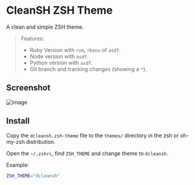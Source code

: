 # CleanSH ZSH Theme

A clean and simple ZSH theme.

> Features:
>
> - Ruby Version with `rvm`, `rbenv` of `asdf`.
> - Node version with `asdf`.
> - Python version with `asdf`.
> - Git branch and tracking changes (showing a `*`).

## Screenshot

![image](https://user-images.githubusercontent.com/5846823/115738528-8433a900-a363-11eb-82e4-16a959627995.png)

## Install

Copy the `dcleansh.zsh-theme` file to the `themes/` directory in the zsh or oh-my-zsh distribution.

Open the `~/.zshrc`, find `ZSH_THEME` and change theme to `dcleansh`.

Example:

```sh
ZSH_THEME="dcleansh"
```
